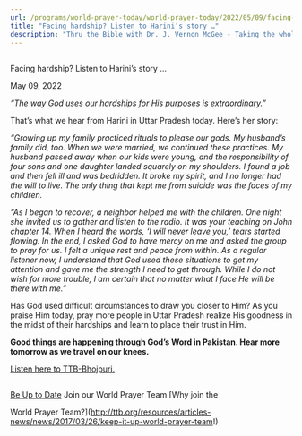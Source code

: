 ```yaml
---
url: /programs/world-prayer-today/world-prayer-today/2022/05/09/facing-hardship-listen-to-harini-s-story
title: "Facing hardship? Listen to Harini’s story …"
description: "Thru the Bible with Dr. J. Vernon McGee - Taking the whole Word to the whole world"
---
```







## 
 Facing hardship? Listen to Harini’s story …


May 09, 2022




*“The way God uses our hardships for His purposes is extraordinary.”*

That’s what we hear from Harini in Uttar Pradesh today. Here’s her story:

*“Growing up my family practiced rituals to please our gods. My husband’s family did, too. When we were married, we continued these practices. My husband passed away when our kids were young, and the responsibility of four sons and one daughter landed squarely on my shoulders. I found a job and then fell ill and was bedridden. It broke my spirit, and I no longer had the will to live. The only thing that kept me from suicide was the faces of my children.* 

*“As I began to recover, a neighbor helped me with the children. One night she invited us to gather and listen to the radio. It was your teaching on John chapter 14. When I heard the words, ‘I will never leave you,’ tears started flowing. In the end, I asked God to have mercy on me and asked the group to pray for us. I felt a unique rest and peace from within. As a regular listener now, I understand that God used these situations to get my attention and gave me the strength I need to get through. While I do not wish for more trouble, I am certain that no matter what I face He will be there with me.”*

Has God used difficult circumstances to draw you closer to Him? As you praise Him today, pray more people in Uttar Pradesh realize His goodness in the midst of their hardships and learn to place their trust in Him.

**Good things are happening through God’s Word in Pakistan. Hear more tomorrow as we travel on our knees.**

[Listen here to TTB-Bhojpuri.](https://ttb.twr.org/home/day,0427/language,BHO)







## 




[Be Up to Date](http://feeds.feedburner.com/WorldPrayerToday "World Prayer Today RSS Feed")
Join our World Prayer Team
[Why join the  

World Prayer Team?](http://ttb.org/resources/articles-news/news/2017/03/26/keep-it-up-world-prayer-team!)




